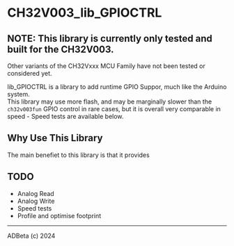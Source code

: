 # CH32V003_lib_GPIOCTRL

## **NOTE:** This library is currently only tested and built for the CH32V003.  
Other variants of the CH32Vxxx MCU Family have not been tested or considered
yet.  

lib_GPIOCTRL is a library to add runtime GPIO Suppor, much like the Arduino
system.  
This library may use more flash, and may be marginally slower than the 
`ch32v003fun` GPIO control in rare cases, but it is overall very comparable in
speed - Speed tests are available below.  

## Why Use This Library
The main benefiet to this library is that it provides 



## TODO
* Analog Read
* Analog Write
* Speed tests
* Profile and optimise footprint


----
ADBeta (c)    2024
